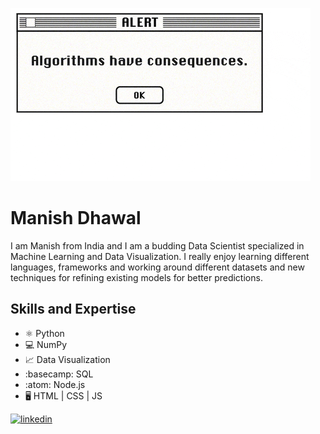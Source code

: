 ![I am budding Data Scientist](https://github.com/ManishDhawal/ManishDhawal/blob/main/giphy%20(2).gif)

# Manish Dhawal
I am Manish from India and I am a budding Data Scientist specialized in Machine Learning and Data Visualization. I really enjoy learning different languages, frameworks and working around different datasets and new techniques for refining existing models for better predictions.

## Skills and Expertise
* ⚛️ Python
* 💻 NumPy
* 📈 Data Visualization
* :basecamp: SQL
* :atom: Node.js
* 🖥️ HTML | CSS | JS 



[<img src='https://cdn.jsdelivr.net/npm/simple-icons@3.0.1/icons/linkedin.svg' alt='linkedin' height='40'>](https://www.linkedin.com/in/https://www.linkedin.com/in/manishdhawal//)  
